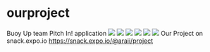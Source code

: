 # ourproject
Buoy Up team Pitch In! application
![](./11.png)
![](./12.png)
![](./13.png)
![](./14.png)
![](./15.png)
![](./BuoyUp_erd.png)
Our Project on snack.expo.io
https://snack.expo.io/@araii/project
